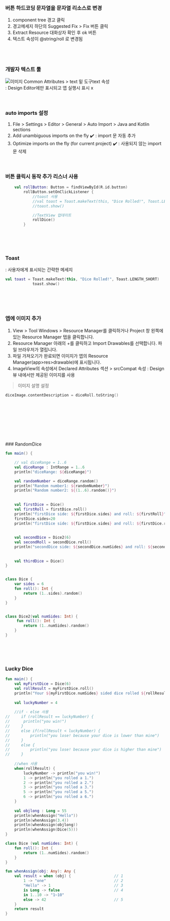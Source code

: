### 버튼 하드코딩 문자열을 문자열 리소스로 변경

1. component tree 경고 클릭<br>
2. 경고메세지 하단의 Suggested Fix > Fix 버튼 클릭<br>
3. Extract Resource 대화상자 확인 후 ok 버튼<br>
4. 텍스트 속성이 @string/roll 로 변경됨    
<br><br><br> 
### 개발자 텍스트 툴 

![이미지](https://developer.android.com/codelabs/basic-android-kotlin-training-create-dice-roller-app-with-button/img/948d74fe1557f26.png)
Common Attributes > text 밑 도구text 속성  
: Design Editor에만 표시되고 앱 실행시 표시 x 
<br><br><br> 
### auto imports 설정
 
1. File > Settings > Editor > General > Auto Import > Java and Kotlin sections 
2. Add unambiguous imports on the fly :heavy_check_mark: 
: import 문 자동 추가 
3. Optimize imports on the fly (for current project) :heavy_check_mark: 
: 사용되지 않는 import문 삭제
<br><br><br>  
### 버튼 클릭시 동작 추가 리스너 사용

```kotlin
    val rollButton: Button = findViewById(R.id.button)
        rollButton.setOnClickListener {
            //toast 사용
            //val toast = Toast.makeText(this, "Dice Rolled!", Toast.LENGTH_SHORT)
            //toast.show()

            //TextView 업데이트
            rollDice()
        }
```
<br><br><br> 
### Toast
 
: 사용자에게 표시되는 간략한 메세지 

```kotlin
val toast = Toast.makeText(this, "Dice Rolled!", Toast.LENGTH_SHORT)
            toast.show()
```
<br><br><br>  
### 앱에 이미지 추가 
1. View > Tool Windows > Resource Manager를 클릭하거나 Project 창 왼쪽에 있는 Resource Manager 탭을 클릭합니다. 
2. Resource Manager 아래의 +를 클릭하고 Import Drawables를 선택합니다. 파일 브라우저가 열립니다. 
3. 파일 가져오기가 완료되면 이미지가 앱의 Resource Manager(app>res>drawable)에 표시됩니다. 
4. ImageView의 속성에서 Declared Attributes 섹션 > srcCompat 속성 
: Design 뷰 내에서만 제공된 이미지를 사용 

> 이미지 설명 설정

```kotlin
diceImage.contentDescription = diceRoll.toString()
```
<br><br><br>   
--------------------------------------------------
<br>
### RandomDice

```kotlin
fun main() {

    // val diceRange = 1..6
    val diceRange : IntRange = 1..6
    println("diceRange: ${diceRange}")

    val randomNumber = diceRange.random()
	println("Random number1: ${randomNumber}")
    println("Random number2: ${(1..6).random()}")
    
    
    val firstDice = Dice()
    val firstRoll = firstDice.roll()
    println("firstDice side: ${firstDice.sides} and roll: ${firstRoll}")
	firstDice.sides=20
    println("firstDice side: ${firstDice.sides} and roll: ${firstDice.roll()}")
    
    
    val secondDice = Dice2(6)
    val secondRoll = secondDice.roll()
    println("secondDice side: ${secondDice.numSides} and roll: ${secondRoll}")
    
    
    val thirdDice = Dice()
}


class Dice {
    var sides = 6
    fun roll(): Int {
        return (1..sides).random()
    }
}


class Dice2(val numSides: Int) {
     fun roll(): Int {
        return (1..numSides).random()
    }
}
```
<br><br><br>  
### Lucky Dice

```kotlin
fun main() {
    val myFirstDice = Dice(6)
    val rollResult = myFirstDice.roll()
    println("Your ${myFirstDice.numSides} sided dice rolled ${rollResult}!")
    
    val luckyNumber = 4
    
    //if - else 사용
//     if (rollResult == luckyNumber) {
// 		println("you win!")
//     }
//     else if(rollResult < luckyNumber) {
//         println("you lose! because your dice is lower than mine")
//     }
//     else {
//         println("you lose! because your dice is higher than mine")
//     }
    
    //when 사용
    when(rollResult) {
        luckyNumber -> println("you win!") 
        1 -> println("you rolled a 1.")
        2 -> println("you rolled a 2.")
        3 -> println("you rolled a 3.")
        5 -> println("you rolled a 5.")
        6 -> println("you rolled a 6.")
    }
    
    val objlong : Long = 55
    println(whenAssign("Hello"))
    println(whenAssign(3.4))
    println(whenAssign(objlong))
    println(whenAssign(Dice(5)))
}

class Dice (val numSides: Int) {
    fun roll(): Int {
        return (1..numSides).random()
    }
}

fun whenAssign(obj: Any): Any {
    val result = when (obj) {                   // 1
        1 -> "one"                              // 2
        "Hello" -> 1                            // 3
        is Long -> false                        // 4
        in 1..10 -> "1~10"
        else -> 42                              // 5
    }
    return result   
}
```


